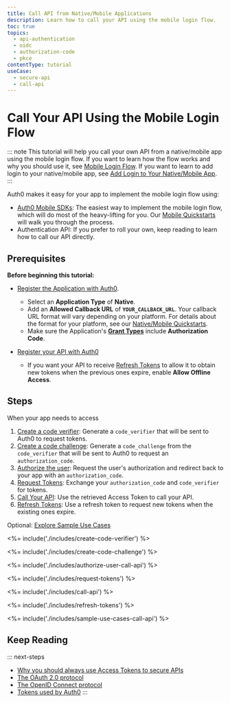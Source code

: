 ```yaml
---
title: Call API from Native/Mobile Applications
description: Learn how to call your API using the mobile login flow.
toc: true
topics:
  - api-authentication
  - oidc
  - authorization-code
  - pkce
contentType: tutorial
useCase:
  - secure-api
  - call-api
---
```

# Call Your API Using the Mobile Login Flow

::: note
This tutorial will help you call your own API from a native/mobile app using the mobile login flow. If you want to learn how the flow works and why you should use it, see [Mobile Login Flow](/flows/concepts/mobile-login-flow). If you want to learn to add login to your native/mobile app, see [Add Login to Your Native/Mobile App](/flows/guides/mobile-login-flow/add-login-using-mobile-login-flow).
:::

Auth0 makes it easy for your app to implement the mobile login flow using:

* [Auth0 Mobile SDKs](/libraries#auth0-sdks): The easiest way to implement the mobile login flow, which will do most of the heavy-lifting for you. Our [Mobile Quickstarts](/quickstart/native) will walk you through the process.
* Authentication API: If you prefer to roll your own, keep reading to learn how to call our API directly.


## Prerequisites

**Before beginning this tutorial:**

* [Register the Application with Auth0](/applications/native). 
  * Select an **Application Type** of **Native**.
  * Add an **Allowed Callback URL** of **`YOUR_CALLBACK_URL`**. Your callback URL format will vary depending on your platform. For details about the format for your platform, see our [Native/Mobile Quickstarts](/quickstart/native).
  * Make sure the Application's **[Grant Types](/applications/application-grant-types#how-to-edit-the-application-s-grant_types-property)** include **Authorization Code**.

* [Register your API with Auth0](/architecture-scenarios/mobile-api/part-2#create-the-api)
  * If you want your API to receive [Refresh Tokens](/tokens/refresh-token) to allow it to obtain new tokens when the previous ones expire, enable **Allow Offline Access**.

## Steps

When your app needs to access 

1. [Create a code verifier](#create-a-code-verifier): 
Generate a `code_verifier` that will be sent to Auth0 to request tokens.
2. [Create a code challenge](#create-a-code-challenge): 
Generate a `code_challenge` from the `code_verifier` that will be sent to Auth0 to request an `authorization_code`.
3. [Authorize the user](#authorize-the-user): 
Request the user's authorization and redirect back to your app with an `authorization_code`.
4. [Request Tokens](#request-tokens): 
Exchange your `authorization_code` and `code_verifier` for tokens.
5. [Call Your API](#call-your-api):
Use the retrieved Access Token to call your API.
6. [Refresh Tokens](#refresh-tokens):
Use a refresh token to request new tokens when the existing ones expire.

Optional: [Explore Sample Use Cases](#sample-use-cases)


<%= include('./includes/create-code-verifier') %>

<%= include('./includes/create-code-challenge') %>

<%= include('./includes/authorize-user-call-api') %>

<%= include('./includes/request-tokens') %>

<%= include('./includes/call-api') %>

<%= include('./includes/refresh-tokens') %>

<%= include('./includes/sample-use-cases-call-api') %>

## Keep Reading

::: next-steps
- [Why you should always use Access Tokens to secure APIs](/api-auth/why-use-access-tokens-to-secure-apis)
- [The OAuth 2.0 protocol](/protocols/oauth2)
- [The OpenID Connect protocol](/protocols/oidc)
- [Tokens used by Auth0](/tokens)
:::
